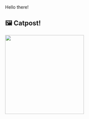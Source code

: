 Hello there!



## 🖼️ Catpost!

<sub>
    <img src="https://cdn2.thecatapi.com/images/d5l.jpg" height="256">
</sub>

